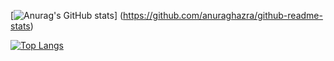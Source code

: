 [![Anurag's GitHub stats](https://github-readme-stats.vercel.app/api?username=yusukedayo)]
(https://github.com/anuraghazra/github-readme-stats)

[![Top Langs](https://github-readme-stats.vercel.app/api/top-langs/?username=yusukedayo
)](https://github.com/anuraghazra/github-readme-stats)
